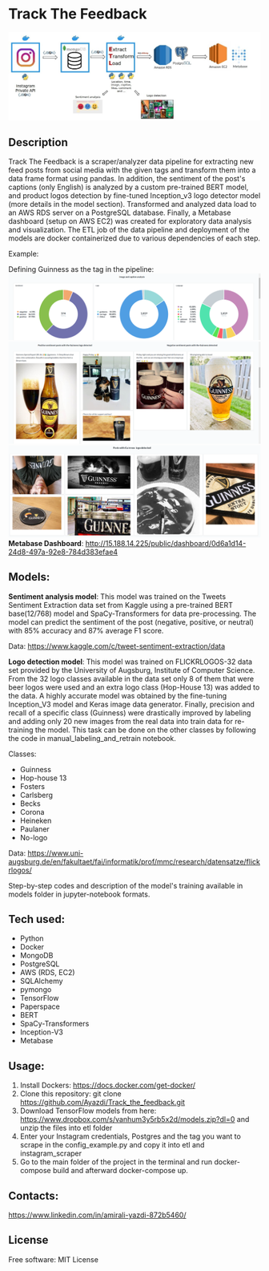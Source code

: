 # Track The Feedback
![Data Pipeline](/data_pipeline.jpg)
## Description
Track The Feedback is a scraper/analyzer data pipeline for extracting new feed posts from social media with the given tags and transform them into a data frame format using pandas. In addition, the sentiment of the post's captions (only English) is analyzed by a custom pre-trained BERT model, and product logos detection by fine-tuned Inception_v3 logo detector model (more details in the model section). Transformed and analyzed data load to an AWS RDS server on a PostgreSQL database. Finally, a Metabase dashboard (setup on AWS EC2) was created for exploratory data analysis and visualization. The ETL job of the data pipeline and deployment of the models are docker containerized due to various dependencies of each step.

Example:

Defining Guinness as the tag in the pipeline:
![Image and caption analysis of the scraped data](/dashboard.png)
![Sentiment analyzed posts with Guinness logo detected](/sentiment_image.png)
![Other posts with Guinness logo detected in the images](/guinness_logos.png)
**Metabase Dashboard**: 	http://15.188.14.225/public/dashboard/0d6a1d14-24d8-497a-92e8-784d383efae4

## Models:
**Sentiment analysis model**: This model was trained on the Tweets Sentiment Extraction data set from Kaggle using a pre-trained BERT base(12/768) model and SpaCy-Transformers for data pre-processing. The model can predict the sentiment of the post (negative, positive, or neutral) with 85% accuracy and 87% average F1 score.

Data: https://www.kaggle.com/c/tweet-sentiment-extraction/data

**Logo detection model**: This model was trained on FLICKRLOGOS-32 data set provided by the University of Augsburg, Institute of Computer Science. From the 32 logo classes available in the data set only 8 of them that were beer logos were used and an extra logo class (Hop-House 13) was added to the data. A highly accurate model was obtained by the fine-tuning Inception_V3 model and Keras image data generator. Finally, precision and recall of a specific class (Guinness) were drastically improved by labeling and adding only 20 new images from the real data into train data for re-training the model. This task can be done on the other classes by following the code in manual_labeling_and_retrain notebook.

Classes:
 - Guinness
 - Hop-house 13
 - Fosters
 - Carlsberg
 - Becks
 - Corona
 - Heineken
 - Paulaner
 - No-logo

Data: https://www.uni-augsburg.de/en/fakultaet/fai/informatik/prof/mmc/research/datensatze/flickrlogos/

Step-by-step codes and description of the model's training available in models folder in jupyter-notebook formats.


## Tech used:
- Python
- Docker
- MongoDB
- PostgreSQL
- AWS (RDS, EC2)
- SQLAlchemy
- pymongo
- TensorFlow
- Paperspace
- BERT
- SpaCy-Transformers  
- Inception-V3
- Metabase


## Usage:
1. Install Dockers: https://docs.docker.com/get-docker/
2. Clone this repository: git clone https://github.com/Ayazdi/Track_the_feedback.git
3. Download TensorFlow models from here: https://www.dropbox.com/s/vanhum3y5rb5x2d/models.zip?dl=0
and unzip the files into etl folder
4. Enter your Instagram credentials, Postgres and the tag you want to scrape in the config_example.py and copy it into etl and instagram_scraper
5. Go to the main folder of the project in the terminal and run docker-compose build and afterward docker-compose up.

## Contacts:
https://www.linkedin.com/in/amirali-yazdi-872b5460/

## License
Free software: MIT License

